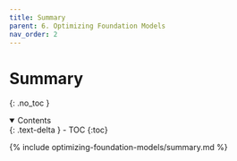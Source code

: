 ```yaml
---
title: Summary
parent: 6. Optimizing Foundation Models
nav_order: 2
---
```


# Summary
{: .no_toc }

<details open markdown="block">
  <summary>
    Contents
  </summary>
  {: .text-delta }
- TOC
{:toc}
</details>

{% include optimizing-foundation-models/summary.md %}
